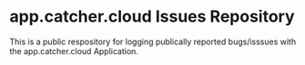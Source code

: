 # app.catcher.cloud Issues Repository

This is a public respository for logging publically reported bugs/isssues with the app.catcher.cloud Application.
